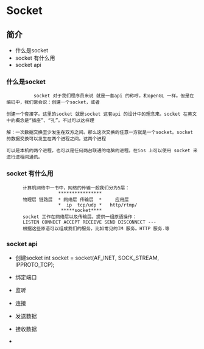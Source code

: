 # Socket

## 简介

* 什么是socket
* socket 有什么用
* socket api

### 什么是socket

```
          socket 对于我们程序员来说 就是一套api 的称呼，和openGL 一样。但是在编码中，我们常会说：创建一个socket，或者

创建一个套接字。这里的socket 就是socket 这套api 的设计中的理念来。socket 在英文中的概念是“插座”、“孔”。不过可以这样理

解：一次数据交换至少发生在双方之间。那么这次交换的任意一方就是一个socket。socket 的数据交换可以发生在两个进程之间。这两个进程

可以是本机的两个进程，也可以是任何两台联通的电脑的进程。在ios 上可以使用 socket 来进行进程间通讯。

```

### socket 有什么用

```
      计算机网络中一书中，网络的传输一般我们分为5层：
                   ****************
      物理层 链路层  * 网络层 传输层  *     应用层
                   *  ip  tcp/udp *   http/rtmp/
                    *****socket****
      socket 工作在网络层以及传输层。提供一组原语操作：
      LISTEN CONNECT ACCEPT RECEIVE SEND DISCONNECT ---
      根据这些原语可以组成我们的服务，比如常见的IM 服务。HTTP 服务.等
```

### socket api

* 创建socket
  int socket = socket\(AF\_INET, SOCK\_STREAM, IPPROTO\_TCP\);

* 绑定端口
* 监听
* 连接
* 发送数据
* 接收数据
* 

